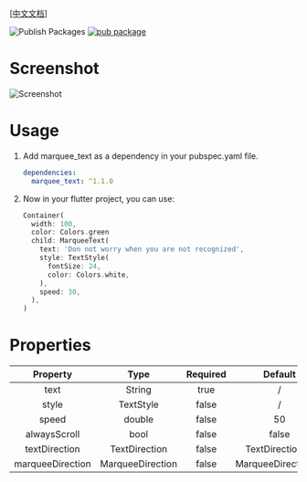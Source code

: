[[中文文档](https://www.zhcode.fun/note/Flutter/marquee_text包介绍.html)]

![Publish Packages](https://github.com/zh28/flutter-marquee-text/workflows/Publish%20Packages/badge.svg?branch=master)  [![pub package](https://img.shields.io/pub/v/marquee_text.svg)](https://pub.dev/packages/marquee_text)

# Screenshot

![Screenshot](https://www.zhcode.fun/images/marquee_text.gif)

# Usage

1. Add marquee_text as a dependency in your pubspec.yaml file.
    ```yaml
    dependencies:
      marquee_text: ^1.1.0
    ```

2. Now in your flutter project, you can use:
    ```dart
    Container(
      width: 100,
      color: Colors.green
      child: MarqueeText(
        text: 'Don not worry when you are not recognized',
        style: TextStyle(
          fontSize: 24,
          color: Colors.white,
        ),
        speed: 30,
      ),
    )
    ```

# Properties

|Property|Type|Required|Default|
|:--:|:-:|:-:|:-:|
text|String|true|/
style|TextStyle|false|/
speed|double|false|50
alwaysScroll|bool|false|false
textDirection|TextDirection|false|TextDirection.ltr
marqueeDirection|MarqueeDirection|false|MarqueeDirection.rtl
